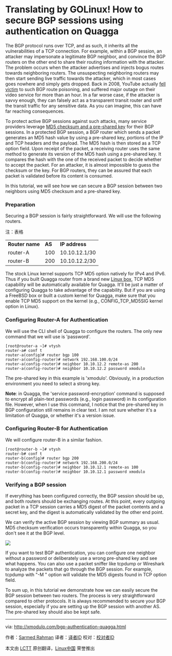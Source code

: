 Translating by GOLinux!
How to secure BGP sessions using authentication on Quagga
================================================================================
The BGP protocol runs over TCP, and as such, it inherits all the vulnerabilities of a TCP connection. For example, within a BGP session, an attacker may impersonate a legitimate BGP neighbor, and convince the BGP routers on the other end to share their routing information with the attacker. The problem occurs when the attacker advertises and injects bogus routes towards neighboring routers. The unsuspecting neighboring routers may then start sending live traffic towards the attacker, which in most cases goes nowhere and simply gets dropped. Back in 2008, YouTube actually [fell victim][1] to such BGP route poisoning, and suffered major outage on their video service for more than an hour. In a far worse case, if the attacker is savvy enough, they can falsely act as a transparent transit router and sniff the transit traffic for any sensitive data. As you can imagine, this can have far reaching consequences.

To protect active BGP sessions against such attacks, many service providers leverage [MD5 checksum and a pre-shared key][2] for their BGP sessions. In a protected BGP session, a BGP router which sends a packet generates an MD5 hash value by using a pre-shared key, portions of the IP and TCP headers and the payload. The MD5 hash is then stored as a TCP option field. Upon receipt of the packet, a receiving router uses the same method to generate its version of the MD5 hash using a pre-shared key. It compares the hash with the one of the received packet to decide whether to accept the packet. For an attacker, it is almost impossible to guess the checksum or the key. For BGP routers, they can be assured that each packet is validated before its content is consumed.

In this tutorial, we will see how we can secure a BGP session between two neighbors using MD5 checksum and a pre-shared key.

### Preparation ###

Securing a BGP session is fairly straightforward. We will use the following routers.

注：表格
<table id="content">
<tbody><tr>
<td><b>Router name</b></td>
<td><b>AS</b></td>
<td><b>IP address</b></td>
</tr>
<tr>
<td>router-A</td>
<td>100</td>
<td>10.10.12.1/30</td>
</tr>
<tr>
<td>router-B</td>
<td>200</td>
<td>10.10.12.2/30</td>
</tr>
</tbody></table>

The stock Linux kernel supports TCP MD5 option natively for IPv4 and IPv6. Thus if you built Quagga router from a brand new [Linux box][3], TCP MD5 capability will be automatically available for Quagga. It'll be just a matter of configuring Quagga to take advantage of the capability. But if you are using a FreeBSD box or built a custom kernel for Quagga, make sure that you enable TCP MD5 support on the kernel (e.g., CONFIG_TCP_MD5SIG kernel option in Linux).

### Configuring Router-A for Authentication ###

We will use the CLI shell of Quagga to configure the routers. The only new command that we will use is 'password'.

    [root@router-a ~]# vtysh
    router-a# conf t
    router-a(config)# router bgp 100
    router-a(config-router)# network 192.168.100.0/24
    router-a(config-router)# neighbor 10.10.12.2 remote-as 200
    router-a(config-router)# neighbor 10.10.12.2 password xmodulo

The pre-shared key in this example is 'xmodulo'. Obviously, in a production environment you need to select a strong key.

**Note**: in Quagga, the 'service password-encryption’ command is supposed to encrypt all plain-text passwords (e.g., login password) in its configuration file. However, when I use this command, I notice that the pre-shared key in BGP configuration still remains in clear text. I am not sure whether it's a limitation of Quagga, or whether it's a version issue.

### Configuring Router-B for Authentication ###

We will configure router-B in a similar fashion.

    [root@router-b ~]# vtysh
    router-b# conf t
    router-b(config)# router bgp 200
    router-b(config-router)# network 192.168.200.0/24
    router-b(config-router)# neighbor 10.10.12.1 remote-as 100
    router-b(config-router)# neighbor 10.10.12.1 password xmodulo

### Verifying a BGP session ###

If everything has been configured correctly, the BGP session should be up, and both routers should be exchanging routes. At this point, every outgoing packet in a TCP session carries a MD5 digest of the packet contents and a secret key, and the digest is automatically validated by the other end point.

We can verify the active BGP session by viewing BGP summary as usual. MD5 checksum verification occurs transparently within Quagga, so you don't see it at the BGP level.

![](https://farm8.staticflickr.com/7621/16837774368_e9ff66b370_c.jpg)

If you want to test BGP authentication, you can configure one neighbor without a password or deliberately use a wrong pre-shared key and see what happens. You can also use a packet sniffer like tcpdump or Wireshark to analyze the packets that go through the BGP session. For example, tcpdump with "-M <secret>" option will validate the MD5 digests found in TCP option field.

To sum up, in this tutorial we demonstrate how we can easily secure the BGP session between two routers. The process is very straightforward compared to other protocols. It is always recommended to secure your BGP session, especially if you are setting up the BGP session with another AS. The pre-shared key should also be kept safe.

--------------------------------------------------------------------------------

via: http://xmodulo.com/bgp-authentication-quagga.html

作者：[Sarmed Rahman][a]
译者：[译者ID](https://github.com/译者ID)
校对：[校对者ID](https://github.com/校对者ID)

本文由 [LCTT](https://github.com/LCTT/TranslateProject) 原创翻译，[Linux中国](http://linux.cn/) 荣誉推出

[a]:http://xmodulo.com/author/sarmed
[1]:http://research.dyn.com/2008/02/pakistan-hijacks-youtube-1/
[2]:http://tools.ietf.org/html/rfc2385
[3]:http://xmodulo.com/centos-bgp-router-quagga.html
